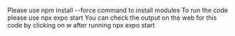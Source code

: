 Please use npm install --force command to install modules 
To run the code please use npx expo start 
You can check the output on the web for this code by clicking on w after running npx expo start
